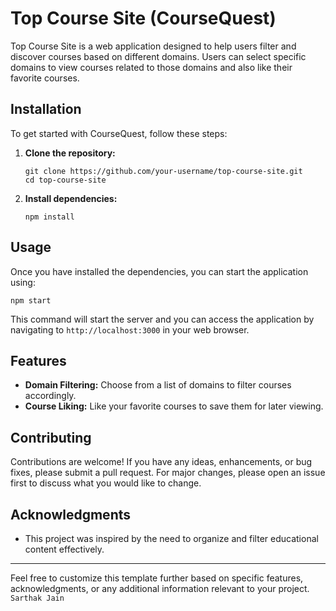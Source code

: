 # Top Course Site (CourseQuest)

Top Course Site is a web application designed to help users filter and discover courses based on different domains. Users can select specific domains to view courses related to those domains and also like their favorite courses.

## Installation

To get started with CourseQuest, follow these steps:

1. **Clone the repository:**
   ```
   git clone https://github.com/your-username/top-course-site.git
   cd top-course-site
   ```

2. **Install dependencies:**
   ```
   npm install
   ```

## Usage

Once you have installed the dependencies, you can start the application using:

```
npm start
```

This command will start the server and you can access the application by navigating to `http://localhost:3000` in your web browser.

## Features

- **Domain Filtering:** Choose from a list of domains to filter courses accordingly.
- **Course Liking:** Like your favorite courses to save them for later viewing.

## Contributing

Contributions are welcome! If you have any ideas, enhancements, or bug fixes, please submit a pull request. For major changes, please open an issue first to discuss what you would like to change.

## Acknowledgments

- This project was inspired by the need to organize and filter educational content effectively.

---

Feel free to customize this template further based on specific features, acknowledgments, or any additional information relevant to your project.
```Sarthak Jain```

